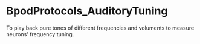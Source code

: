 # BpodProtocols_AuditoryTuning
To play back pure tones of different frequencies and voluments to measure neurons' frequency tuning.
